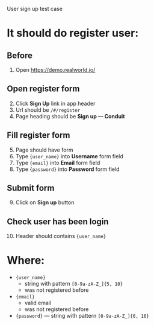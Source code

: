 User sign up test case

# It should do register user:

## Before

1. Open https://demo.realworld.io/

## Open register form

2. Click **Sign Up** link in app header
3. Url should be `/#/register`
4. Page heading should be **Sign up — Conduit**

## Fill register form

5. Page should have form
6. Type `{user_name}` into **Username** form field
7. Type `{email}` into **Email** form field
8. Type `{password}` into **Password** form field

## Submit form

9. Click on **Sign up** button

## Check user has been login

10. Header should contains `{user_name}`

# Where:

* `{user_name}`
    * string with pattern `[0-9a-zA-Z_]{5, 10}`
    * was not registered before
* `{email}`
    * valid email
    * was not registered before
* `{password}` — string with pattern `[0-9a-zA-Z_]{6, 16}`
